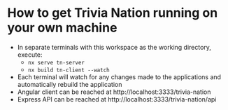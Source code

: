 # How to get Trivia Nation running on your own machine
- In separate terminals with this workspace as the working directory, execute:
  * `nx serve tn-server`
  * `nx build tn-client --watch`
- Each terminal will watch for any changes made to the applications and automatically rebuild the application
- Angular client can be reached at http://localhost:3333/trivia-nation
- Express API can be reached at http://localhost:3333/trivia-nation/api